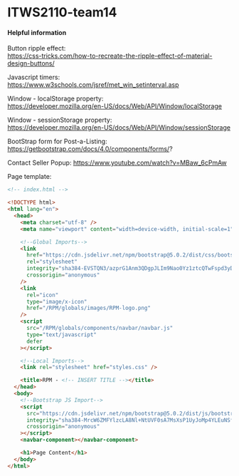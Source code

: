 # ITWS2110-team14

#### Helpful information

Button ripple effect:  
https://css-tricks.com/how-to-recreate-the-ripple-effect-of-material-design-buttons/

Javascript timers:  
https://www.w3schools.com/jsref/met_win_setinterval.asp

Window - localStorage property:  
https://developer.mozilla.org/en-US/docs/Web/API/Window/localStorage

Window - sessionStorage property:  
https://developer.mozilla.org/en-US/docs/Web/API/Window/sessionStorage

BootStrap form for Post-a-Listing:
https://getbootstrap.com/docs/4.0/components/forms/?

Contact Seller Popup:
https://www.youtube.com/watch?v=MBaw_6cPmAw

Page template:

```html
<!-- index.html -->

<!DOCTYPE html>
<html lang="en">
  <head>
    <meta charset="utf-8" />
    <meta name="viewport" content="width=device-width, initial-scale=1" />

    <!--Global Imports-->
    <link
      href="https://cdn.jsdelivr.net/npm/bootstrap@5.0.2/dist/css/bootstrap.min.css"
      rel="stylesheet"
      integrity="sha384-EVSTQN3/azprG1Anm3QDgpJLIm9Nao0Yz1ztcQTwFspd3yD65VohhpuuCOmLASjC"
      crossorigin="anonymous"
    />
    <link
      rel="icon"
      type="image/x-icon"
      href="/RPM/globals/images/RPM-logo.png"
    />
    <script
      src="/RPM/globals/components/navbar/navbar.js"
      type="text/javascript"
      defer
    ></script>

    <!--Local Imports-->
    <link rel="stylesheet" href="styles.css" />

    <title>RPM - <!-- INSERT TITLE --></title>
  </head>
  <body>
    <!--Bootstrap JS Import-->
    <script
      src="https://cdn.jsdelivr.net/npm/bootstrap@5.0.2/dist/js/bootstrap.bundle.min.js"
      integrity="sha384-MrcW6ZMFYlzcLA8Nl+NtUVF0sA7MsXsP1UyJoMp4YLEuNSfAP+JcXn/tWtIaxVXM"
      crossorigin="anonymous"
    ></script>
    <navbar-component></navbar-component>

    <h1>Page Content</h1>
  </body>
</html>
```

